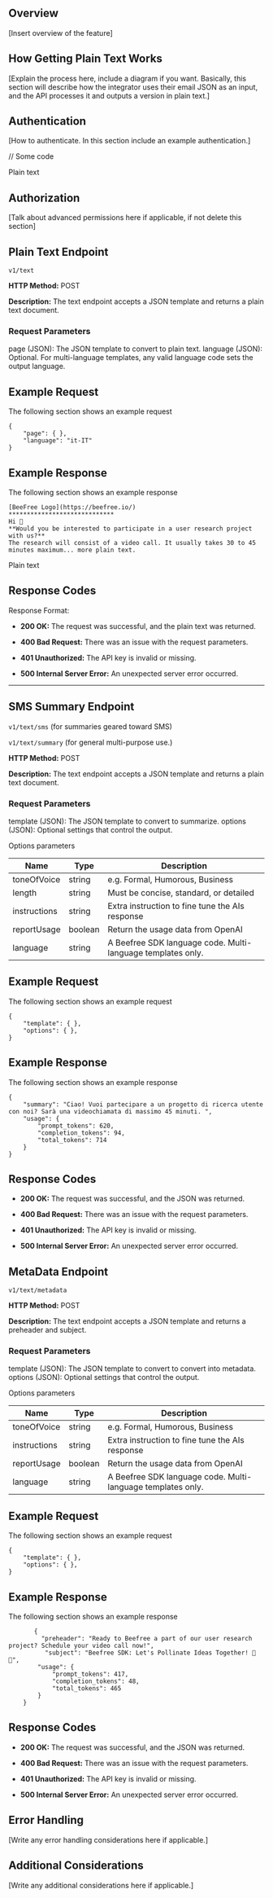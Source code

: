 Overview[](#overview)
-------------------------

[Insert overview of the feature]

How Getting Plain Text Works[](#how-getting-plain-text-works)
-----------------------------------------------------------------

[Explain the process here, include a diagram if you want. Basically, this section will describe how the integrator uses their email JSON as an input, and the API processes it and outputs a version in plain text.]

Authentication[](#authentication)
-------------------------------------

[How to authenticate. In this section include an example authentication.]

// Some code

Plain text

Authorization[](#authorization)
-----------------------------------

[Talk about advanced permissions here if applicable, if not delete this section]

Plain Text Endpoint[](#plain-text-endpoint)
-----------------------------------------------

`v1/text`

**HTTP Method:** POST

**Description:** The text endpoint accepts a JSON template and returns a plain text document.

### Request Parameters[](#request-parameters)

page (JSON): The JSON template to convert to plain text.
language (JSON): Optional. For multi-language templates, any valid language code sets the output language.

Example Request[](#example-request)
---------------------------------------

The following section shows an example request

    {
        "page": { },
        "language": "it-IT"
    }


Example Response[](#example-response)
-----------------------------------------

The following section shows an example response

    [BeeFree Logo](https://beefree.io/)
    *****************************
    Hi 🙂
    **Would you be interested to participate in a user research project with us?**
    The research will consist of a video call. It usually takes 30 to 45 minutes maximum... more plain text.

Plain text

Response Codes[](#response-codes)
-------------------------------------

Response Format:

-   **200 OK:** The request was successful, and the plain text was returned.

-   **400 Bad Request:** There was an issue with the request parameters.

-   **401 Unauthorized:** The API key is invalid or missing.

-   **500 Internal Server Error:** An unexpected server error occurred.

-----------------------------------------------

SMS Summary Endpoint[](#plain-text-endpoint)
-----------------------------------------------

`v1/text/sms` (for summaries geared toward SMS)

`v1/text/summary` (for general multi-purpose use.)

**HTTP Method:** POST

**Description:** The text endpoint accepts a JSON template and returns a plain text document.

### Request Parameters[](#request-parameters)

template (JSON): The JSON template to convert to summarize.
options (JSON): Optional settings that control the output.

Options parameters

| Name  | Type  | Description  |
| ------------ | ------------ | ------------ |
| toneOfVoice |  string |  e.g. Formal, Humorous, Business |
| length |  string |  Must be concise, standard, or detailed |
| instructions |  string |  Extra instruction to fine tune the AIs response |
| reportUsage |  boolean |  Return the usage data from OpenAI |
| language |  string |  A Beefree SDK language code. Multi-language templates only.  |


Example Request[](#example-request)
---------------------------------------

The following section shows an example request

    {
        "template": { },
        "options": { },
    }


Example Response[](#example-response)
-----------------------------------------

The following section shows an example response

    {
        "summary": "Ciao! Vuoi partecipare a un progetto di ricerca utente con noi? Sarà una videochiamata di massimo 45 minuti. ",
        "usage": {
            "prompt_tokens": 620,
            "completion_tokens": 94,
            "total_tokens": 714
        }
    }


Response Codes[](#response-codes)
-------------------------------------
-   **200 OK:** The request was successful, and the JSON was returned.

-   **400 Bad Request:** There was an issue with the request parameters.

-   **401 Unauthorized:** The API key is invalid or missing.

-   **500 Internal Server Error:** An unexpected server error occurred.

MetaData Endpoint[](#plain-text-endpoint)
-----------------------------------------------

`v1/text/metadata`

**HTTP Method:** POST

**Description:** The text endpoint accepts a JSON template and returns a preheader and subject.

### Request Parameters[](#request-parameters)

template (JSON): The JSON template to convert to convert into metadata.
options (JSON): Optional settings that control the output.

Options parameters

| Name  | Type  | Description  |
| ------------ | ------------ | ------------ |
| toneOfVoice |  string |  e.g. Formal, Humorous, Business |
| instructions |  string |  Extra instruction to fine tune the AIs response |
| reportUsage |  boolean |  Return the usage data from OpenAI |
| language |  string |  A Beefree SDK language code. Multi-language templates only.  |


Example Request[](#example-request)
---------------------------------------

The following section shows an example request

    {
        "template": { },
        "options": { },
    }


Example Response[](#example-response)
-----------------------------------------

The following section shows an example response

           {
    	     "preheader": "Ready to Beefree a part of our user research project? Schedule your video call now!",
              "subject": "Beefree SDK: Let's Pollinate Ideas Together! 🐝🌼",
            "usage": {
                "prompt_tokens": 417,
                "completion_tokens": 48,
                "total_tokens": 465
            }
        }


Response Codes[](#response-codes)
-------------------------------------
-   **200 OK:** The request was successful, and the JSON was returned.

-   **400 Bad Request:** There was an issue with the request parameters.

-   **401 Unauthorized:** The API key is invalid or missing.

-   **500 Internal Server Error:** An unexpected server error occurred.

Error Handling
-------------------------
[Write any error handling considerations here if applicable.]

Additional Considerations
-------------------------
[Write any additional considerations here if applicable.]
